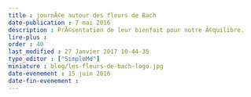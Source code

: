 ```yaml
---
title : journÃ©e autour des fleurs de Bach
date-publication : 7 mai 2016
description : PrÃ©sentation de leur bienfait pour notre Ã©quilibre.
lire-plus : 
order : 40
last_modified : 27 Janvier 2017 10-44-35
type_editor : ["SimpleMd"]
miniature : blog/les-fleurs-de-bach-logo.jpg
date-evenement : 15 juin 2016
date-fin-evenement : 
---
```

